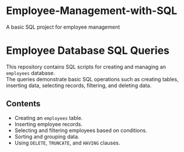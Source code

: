 # Employee-Management-with-SQL
A basic SQL project for employee management

# Employee Database SQL Queries
This repository contains SQL scripts for creating and managing an `employees` database.  
The queries demonstrate basic SQL operations such as creating tables, inserting data, selecting records, filtering, and deleting data.

## Contents
- Creating an `employees` table.
- Inserting employee records.
- Selecting and filtering employees based on conditions.
- Sorting and grouping data.
- Using `DELETE`, `TRUNCATE`, and `HAVING` clauses.

